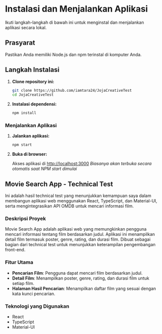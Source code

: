 # Instalasi dan Menjalankan Aplikasi

Ikuti langkah-langkah di bawah ini untuk menginstal dan menjalankan aplikasi secara lokal.

## Prasyarat

Pastikan Anda memiliki Node.js dan npm terinstal di komputer Anda.

## Langkah Instalasi

1. **Clone repository ini:**
    ```bash
    git clone https://github.com/iamtara24/JojaCreativeTest
    cd JojaCreativeTest
    ```

2. **Instalasi dependensi:**
    ```bash
    npm install
    ```

### Menjalankan Aplikasi

1. **Jalankan aplikasi:**
    ```bash
    npm start
    ```

2. **Buka di browser:**

    Akses aplikasi di [http://localhost:3000](http://localhost:3000)
    *Biasanya akan terbuka secara otomatis saat NPM start dimulai*

## Movie Search App - Technical Test

Ini adalah hasil technical test yang menunjukkan kemampuan saya dalam membangun aplikasi web menggunakan React, TypeScript, dan Material-UI, serta mengintegrasikan API OMDB untuk mencari informasi film.

### Deskripsi Proyek

Movie Search App adalah aplikasi web yang memungkinkan pengguna mencari informasi tentang film berdasarkan judul. Aplikasi ini menampilkan detail film termasuk poster, genre, rating, dan durasi film. Dibuat sebagai bagian dari technical test untuk menunjukkan keterampilan pengembangan front-end.

### Fitur Utama

- **Pencarian Film**: Pengguna dapat mencari film berdasarkan judul.
- **Detail Film**: Menampilkan poster, genre, rating, dan durasi film untuk setiap film.
- **Halaman Hasil Pencarian**: Menampilkan daftar film yang sesuai dengan kata kunci pencarian.

### Teknologi yang Digunakan

- React
- TypeScript
- Material-UI